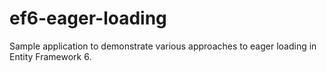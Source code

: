 # ef6-eager-loading
Sample application to demonstrate various approaches to eager loading in Entity Framework 6.
